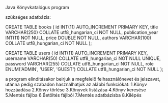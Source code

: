 Java Könyvkatalógus program

szükséges adatbázis:

CREATE TABLE books (
id INT(11) AUTO_INCREMENT PRIMARY KEY,
title VARCHAR(250) COLLATE utf8_hungarian_ci NOT NULL,
publication_year INT(11) NOT NULL,
price DOUBLE NOT NULL,
authors VARCHAR(100) COLLATE utf8_hungarian_ci NOT NULL
);

CREATE TABLE users (
id INT(11) AUTO_INCREMENT PRIMARY KEY,
username VARCHAR(50) COLLATE utf8_hungarian_ci NOT NULL UNIQUE,
password VARCHAR(255) COLLATE utf8_hungarian_ci NOT NULL,
role ENUM('ADMIN', 'USER', 'GUEST') COLLATE utf8_hungarian_ci NOT NULL
);

a program elinditásakor beirjuk a megfelelő felhasználónevet és jelszavat,
utánna pedig szabadon használhatjuk az alábbi funkciókat:
1.Könyv hozzáadása
2.Könyv törlése
3.Könyvek listázása
4.Könyv keresése
5.Mentés fájlba
6.Betöltés fájlból
7.Mentés adatbázisba
8.Kilépés